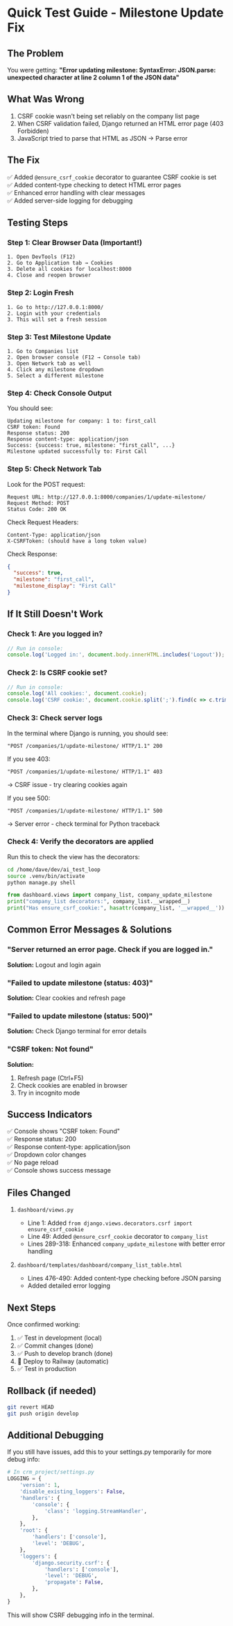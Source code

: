 # Quick Test Guide - Milestone Update Fix

## The Problem
You were getting: **"Error updating milestone: SyntaxError: JSON.parse: unexpected character at line 2 column 1 of the JSON data"**

## What Was Wrong
1. CSRF cookie wasn't being set reliably on the company list page
2. When CSRF validation failed, Django returned an HTML error page (403 Forbidden)
3. JavaScript tried to parse that HTML as JSON → Parse error

## The Fix
✅ Added `@ensure_csrf_cookie` decorator to guarantee CSRF cookie is set  
✅ Added content-type checking to detect HTML error pages  
✅ Enhanced error handling with clear messages  
✅ Added server-side logging for debugging  

## Testing Steps

### Step 1: Clear Browser Data (Important!)
```
1. Open DevTools (F12)
2. Go to Application tab → Cookies
3. Delete all cookies for localhost:8000
4. Close and reopen browser
```

### Step 2: Login Fresh
```
1. Go to http://127.0.0.1:8000/
2. Login with your credentials
3. This will set a fresh session
```

### Step 3: Test Milestone Update
```
1. Go to Companies list
2. Open browser console (F12 → Console tab)
3. Open Network tab as well
4. Click any milestone dropdown
5. Select a different milestone
```

### Step 4: Check Console Output
You should see:
```
Updating milestone for company: 1 to: first_call
CSRF token: Found
Response status: 200
Response content-type: application/json
Success: {success: true, milestone: "first_call", ...}
Milestone updated successfully to: First Call
```

### Step 5: Check Network Tab
Look for the POST request:
```
Request URL: http://127.0.0.1:8000/companies/1/update-milestone/
Request Method: POST
Status Code: 200 OK
```

Check Request Headers:
```
Content-Type: application/json
X-CSRFToken: (should have a long token value)
```

Check Response:
```json
{
  "success": true,
  "milestone": "first_call",
  "milestone_display": "First Call"
}
```

## If It Still Doesn't Work

### Check 1: Are you logged in?
```javascript
// Run in console:
console.log('Logged in:', document.body.innerHTML.includes('Logout'));
```

### Check 2: Is CSRF cookie set?
```javascript
// Run in console:
console.log('All cookies:', document.cookie);
console.log('CSRF cookie:', document.cookie.split(';').find(c => c.trim().startsWith('csrftoken=')));
```

### Check 3: Check server logs
In the terminal where Django is running, you should see:
```
"POST /companies/1/update-milestone/ HTTP/1.1" 200
```

If you see 403:
```
"POST /companies/1/update-milestone/ HTTP/1.1" 403
```
→ CSRF issue - try clearing cookies again

If you see 500:
```
"POST /companies/1/update-milestone/ HTTP/1.1" 500
```
→ Server error - check terminal for Python traceback

### Check 4: Verify the decorators are applied
Run this to check the view has the decorators:
```bash
cd /home/dave/dev/ai_test_loop
source .venv/bin/activate
python manage.py shell
```

```python
from dashboard.views import company_list, company_update_milestone
print("company_list decorators:", company_list.__wrapped__)
print("Has ensure_csrf_cookie:", hasattr(company_list, '__wrapped__'))
```

## Common Error Messages & Solutions

### "Server returned an error page. Check if you are logged in."
**Solution:** Logout and login again

### "Failed to update milestone (status: 403)"
**Solution:** Clear cookies and refresh page

### "Failed to update milestone (status: 500)"
**Solution:** Check Django terminal for error details

### "CSRF token: Not found"
**Solution:** 
1. Refresh page (Ctrl+F5)
2. Check cookies are enabled in browser
3. Try in incognito mode

## Success Indicators

✅ Console shows "CSRF token: Found"  
✅ Response status: 200  
✅ Response content-type: application/json  
✅ Dropdown color changes  
✅ No page reload  
✅ Console shows success message  

## Files Changed

1. `dashboard/views.py`
   - Line 1: Added `from django.views.decorators.csrf import ensure_csrf_cookie`
   - Line 49: Added `@ensure_csrf_cookie` decorator to `company_list`
   - Lines 289-318: Enhanced `company_update_milestone` with better error handling

2. `dashboard/templates/dashboard/company_list_table.html`
   - Lines 476-490: Added content-type checking before JSON parsing
   - Added detailed error logging

## Next Steps

Once confirmed working:
1. ✅ Test in development (local)
2. ✅ Commit changes (done)
3. ✅ Push to develop branch (done)
4. 🚀 Deploy to Railway (automatic)
5. ✅ Test in production

## Rollback (if needed)

```bash
git revert HEAD
git push origin develop
```

## Additional Debugging

If you still have issues, add this to your settings.py temporarily for more debug info:

```python
# In crm_project/settings.py
LOGGING = {
    'version': 1,
    'disable_existing_loggers': False,
    'handlers': {
        'console': {
            'class': 'logging.StreamHandler',
        },
    },
    'root': {
        'handlers': ['console'],
        'level': 'DEBUG',
    },
    'loggers': {
        'django.security.csrf': {
            'handlers': ['console'],
            'level': 'DEBUG',
            'propagate': False,
        },
    },
}
```

This will show CSRF debugging info in the terminal.
